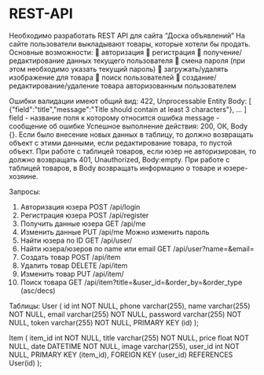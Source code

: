 # REST-API

Необходимо разработать REST API для сайта “Доска объявлений”
На сайте пользователи выкладывают товары, которые хотели бы продать.
Основные возможности:
 авторизация
 регистрация
 получение/редактирование данных текущего пользователя
 смена пароля (при этом необходимо указать текущий пароль)
 загружать/удалять изображение для товара
 поиск пользователей
 создание/редактирование/удаление товара авторизованным
пользователем

Ошибки валидации имеют общий вид:
422, Unprocessable Entity
Body:
[
{"field":"title","message":"Title should contain at least 3 characters"},
...
]
field - название поля к которому относится ошибка
message - сообщение об ошибке
Успешное выполнение действия: 200, ОК, Body {}.
Если было внесение новых данных в таблицу, то должно возвращать объект с этими данными, если редактирование товара, то пустой объект.
При работе с таблицей товаров, если юзер не авторизирован, то должно возвращать 401, Unauthorized, Body:empty.
При работе с таблицей товаров, в Body возвращать информацию о товаре и юзере-хозяине.

Запросы:
1) Авторизация юзера POST /api/login
2) Регистрация юзера POST /api/register
3) Получить данные юзера GET /api/me
4) Изменить данные PUT /api/me 
Можно изменить пароль  
5) Найти юзера по ID GET /api/user/<id>
6) Найти юзера/юзеров по name или email GET /api/user?name=&email=
7) Создать товар POST /api/item
8) Удалить товар DELETE /api/item   
9) Изменить товар PUT /api/item/<id>
10) Поиск товара GET /api/item?title=&user_id=&order_by=&order_type (asc/decs)    

Таблицы:
User (
    id int NOT NULL,
    phone varchar(255),
    name varchar(255) NOT NULL,
    email varchar(255) NOT NULL,
    password varchar(255) NOT NULL,
    token varchar(255) NOT NULL,
    PRIMARY KEY (id)
);

Item (
    item_id int NOT NULL,
    title varchar(255) NOT NULL,
    price float NOT NULL,
    date DATETIME NOT NULL,
    image varchar(255),
    user_id int NOT NULL, 
    PRIMARY KEY (item_id),
    FOREIGN KEY (user_id) REFERENCES User(id)
); 

